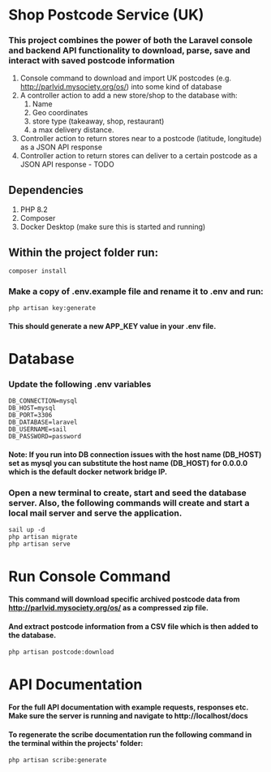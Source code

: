 # Shop Postcode Service (UK)

### This project combines the power of both the Laravel console and backend API functionality to download, parse, save and interact with saved postcode information

1. Console command to download and import UK postcodes (e.g.
   http://parlvid.mysociety.org/os/) into some kind of database
2. A controller action to add a new store/shop to the database with:
   1. Name
   2. Geo coordinates
   3. store type (takeaway, shop, restaurant)
   4. a max delivery distance.
3. Controller action to return stores near to a postcode (latitude, longitude) as a JSON
   API response
4. Controller action to return stores can deliver to a certain postcode as a JSON API
   response - TODO

## Dependencies
1. PHP 8.2
2. Composer
3. Docker Desktop (make sure this is started and running)

## Within the project folder run:

```
composer install
```

### Make a copy of .env.example file and rename it to .env and run:

```
php artisan key:generate
```
#### This should generate a new APP_KEY value in your .env file.

# Database

### Update the following .env variables
```
DB_CONNECTION=mysql
DB_HOST=mysql
DB_PORT=3306
DB_DATABASE=laravel
DB_USERNAME=sail
DB_PASSWORD=password
```
#### Note: If you run into DB connection issues with the host name (DB_HOST) set as mysql you can substitute the host name (DB_HOST) for 0.0.0.0 which is the default docker network bridge IP.

### Open a new terminal to create, start and seed the database server. Also, the following commands will create and start a local mail server and serve the application.

```
sail up -d
php artisan migrate
php artisan serve
```

# Run Console Command
#### This command will download specific archived postcode data from http://parlvid.mysociety.org/os/ as a compressed zip file.
#### And extract postcode information from a CSV file which is then added to the database.

```
php artisan postcode:download
```

# API Documentation
#### For the full API documentation with example requests, responses etc. Make sure the server is running and navigate to http://localhost/docs

#### To regenerate the scribe documentation run the following command in the terminal within the projects' folder:
```
php artisan scribe:generate
```
